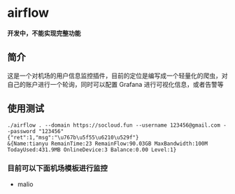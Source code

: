 # airflow

**开发中，不能实现完整功能**

## 简介
这是一个对机场的用户信息监控插件，目前的定位是编写成一个轻量化的爬虫，对自己的账户进行一个轮询，同时可以配置 Grafana 进行可视化信息，或者告警等

## 使用测试
```shell
./airflow . --domain https://socloud.fun --username 123456@gmail.com --password "123456" 
{"ret":1,"msg":"\u767b\u5f55\u6210\u529f"}
&{Name:tianyu RemainTime:23 RemainFlow:90.03GB MaxBandwidth:100M TodayUsed:431.9MB OnlineDevice:3 Balance:0.00 Level:1}
```

### 目前可以下面机场模板进行监控
* malio
